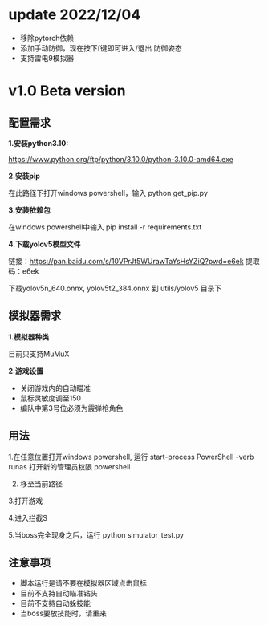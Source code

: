 # update 2022/12/04
- 移除pytorch依赖
- 添加手动防御，现在按下f键即可进入/退出 防御姿态
- 支持雷电9模拟器

# v1.0 Beta version

## **配置需求**

**1.安装python3.10:**

https://www.python.org/ftp/python/3.10.0/python-3.10.0-amd64.exe

**2.安装pip**

在此路径下打开windows powershell，输入 python get_pip.py

**3.安装依赖包**

在windows powershell中输入  pip install -r requirements.txt

**4.下载yolov5模型文件**

链接：https://pan.baidu.com/s/10VPrJt5WUrawTaYsHsYZiQ?pwd=e6ek 
提取码：e6ek 

下载yolov5n_640.onnx, yolov5t2_384.onnx 到 utils/yolov5 目录下

## **模拟器需求**

**1.模拟器种类**

目前只支持MuMuX

**2.游戏设置**

- 关闭游戏内的自动瞄准
- 鼠标灵敏度调至150
- 编队中第3号位必须为霰弹枪角色

## **用法**
1.在任意位置打开windows powershell, 运行 start-process PowerShell -verb runas 打开新的管理员权限 powershell

2. 移至当前路径

3.打开游戏

4.进入拦截S

5.当boss完全现身之后，运行 python simulator_test.py

## **注意事项**
- 脚本运行是请不要在模拟器区域点击鼠标
- 目前不支持自动瞄准钻头
- 目前不支持自动躲技能
- 当boss要放技能时，请重来




